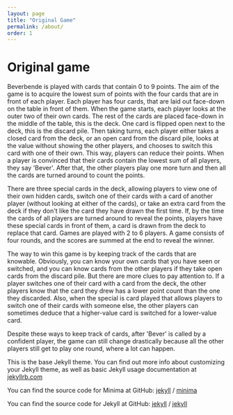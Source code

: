 ```yaml
---
layout: page
title: "Original Game"
permalink: /about/
order: 1
---
```


# Original game
<!-- uitgebreide uitleg van het spel -->
Beverbende is played with cards that contain 0 to 9 points. The aim of the game is to acquire the lowest sum of points with the four cards that are in front of each player. Each player has four cards, that are laid out face-down on the table in front of them. When the game starts, each player looks at the outer two of their own cards. The rest of the cards are placed face-down in the middle of the table, this is the deck. One card is flipped open next to the deck, this is the discard pile. Then taking turns, each player either takes a closed card from the deck, or an open card from the discard pile, looks at the value without showing the other players, and chooses to switch this card with one of their own. This way, players can reduce their points. When a player is convinced that their cards contain the lowest sum of all players, they say 'Bever'. After that, the other players play one more turn and then all the cards are turned around to count the points.

There are three special cards in the deck, allowing players to view one of their own hidden cards, switch one of their cards with a card of another player (without looking at either of the cards), or take an extra card from the deck if they don't like the card they have drawn the first time.
If, by the time the cards of all players are turned around to reveal the points, players have these special cards in front of them, a card is drawn from the deck to replace that card.
Games are played with 2 to 6 players. A game consists of four rounds, and the scores are summed at the end to reveal the winner.

The way to win this game is by keeping track of the cards that are knowable. Obviously, you can know your own cards that you have seen or switched, and you can know cards from the other players if they take open cards from the discard pile. But there are more clues to pay attention to. If a player switches one of their card with a card from the deck, the other players know that the card they drew has a lower point count than the one they discarded. Also, when the special is card played that allows players to switch one of their cards with someone else, the other players can sometimes deduce that a higher-value card is switched for a lower-value card.

Despite these ways to keep track of cards, after 'Bever' is called by a confident player, the game can still change drastically because all the other players still get to play one round, where a lot can happen.

This is the base Jekyll theme. You can find out more info about customizing your Jekyll theme, as well as basic Jekyll usage documentation at [jekyllrb.com](https://jekyllrb.com/)

You can find the source code for Minima at GitHub:
[jekyll][jekyll-organization] /
[minima](https://github.com/jekyll/minima)

You can find the source code for Jekyll at GitHub:
[jekyll][jekyll-organization] /
[jekyll](https://github.com/jekyll/jekyll)


[jekyll-organization]: https://github.com/jekyll
